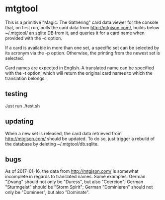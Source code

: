 mtgtool
=======

This is a primitive "Magic: The Gathering" card data viewer for the console
that, on first run, pulls the card data from <http://mtgjson.com/>, builds
below ~/.mtgtool/ an sqlite DB from it, and queries it for a card name when
provided with the -c option.

If a card is available in more than one set, a specific set can be selected by
its acronym via the -p option. Otherwise, the printing from the newest set is
selected.

Card names are expected in English. A translated name can be specified with the
-t option, which will return the original card names to which the translation
belongs.

testing
-------

Just run ./test.sh

updating
--------

When a new set is released, the card data retrieved from <http://mtgjson.com/>
should be updated. To do so, just trigger a rebuild of the database by deleting
~/.mtgtool/db.sqlite.

bugs
----

As of 2017-01-16, the data from <http://mtgjson.com/> is somewhat incomplete in
regards to translated names. Some examples: German "Zwang" should not only be
"Duress", but also "Coercion"; German "Sturmgeist" should be "Storm Spirit";
German "Dominieren" should not only be "Domineer", but also "Dominate".
